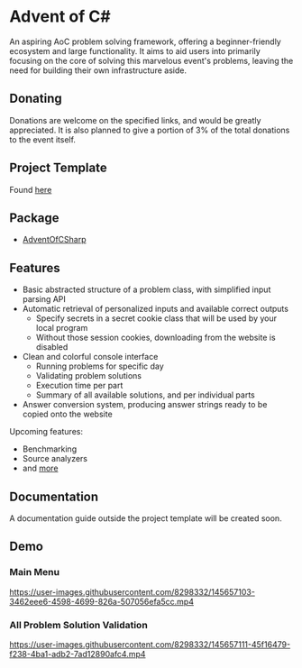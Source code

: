 # Advent of C#

An aspiring AoC problem solving framework, offering a beginner-friendly ecosystem and large functionality.
It aims to aid users into primarily focusing on the core of solving this marvelous event's problems, leaving the need for building their own infrastructure aside.

## Donating

Donations are welcome on the specified links, and would be greatly appreciated. It is also planned to give a portion of 3% of the total donations to the event itself.

## Project Template

Found [here](https://github.com/AlFasGD/AdventOfCSharp.Template)

## Package

- [AdventOfCSharp](https://www.nuget.org/packages/AdventOfCSharp)

## Features

- Basic abstracted structure of a problem class, with simplified input parsing API
- Automatic retrieval of personalized inputs and available correct outputs
  - Specify secrets in a secret cookie class that will be used by your local program
  - Without those session cookies, downloading from the website is disabled
- Clean and colorful console interface
  - Running problems for specific day
  - Validating problem solutions
  - Execution time per part
  - Summary of all available solutions, and per individual parts
- Answer conversion system, producing answer strings ready to be copied onto the website

Upcoming features:
- Benchmarking
- Source analyzers
- and [more](https://github.com/AlFasGD/AdventOfCSharp/issues)

## Documentation

A documentation guide outside the project template will be created soon.

## Demo

### Main Menu

https://user-images.githubusercontent.com/8298332/145657103-3462eee6-4598-4699-826a-507056efa5cc.mp4

### All Problem Solution Validation

https://user-images.githubusercontent.com/8298332/145657111-45f16479-f238-4ba1-adb2-7ad12890afc4.mp4

